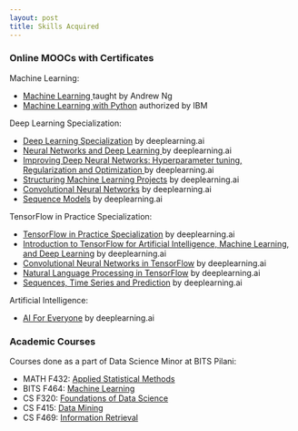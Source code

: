 ```yaml
---
layout: post
title: Skills Acquired
---
```


### Online MOOCs with Certificates

Machine Learning:

* [Machine Learning ](https://www.coursera.org/account/accomplishments/certificate/LZNP6ZD7UREZ)taught by Andrew Ng
* [Machine Learning with Python](https://www.youracclaim.com/badges/4d14006c-8f1a-45e9-b86c-469b155d88af/linked_in_profile) authorized by IBM


Deep Learning Specialization:

* [Deep Learning Specialization](https://www.coursera.org/account/accomplishments/specialization/certificate/4GPAGQF3ARK7) by deeplearning.ai
* [Neural Networks and Deep Learning ](https://www.coursera.org/account/accomplishments/certificate/QLV9RLV28A2S) by deeplearning.ai
* [Improving Deep Neural Networks: Hyperparameter tuning, Regularization and Optimization ](https://www.coursera.org/account/accomplishments/certificate/FWP8ELDYTEH5)by deeplearning.ai
* [Structuring Machine Learning Projects](https://www.coursera.org/account/accomplishments/certificate/DBJW28EKMP5Q) by deeplearning.ai
* [Convolutional Neural Networks](https://www.coursera.org/account/accomplishments/certificate/6KKR72C62KPB) by deeplearning.ai
* [Sequence Models](https://www.coursera.org/account/accomplishments/certificate/ZJLKJSJXANH6) by deeplearning.ai


TensorFlow in Practice Specialization:

* [TensorFlow in Practice Specialization](https://www.coursera.org/account/accomplishments/specialization/certificate/VV8PEEW49USJ) by deeplearning.ai
* [Introduction to TensorFlow for Artificial Intelligence, Machine Learning, and Deep Learning](https://www.coursera.org/account/accomplishments/certificate/R3CNY8NVBED6) by deeplearning.ai
* [Convolutional Neural Networks in TensorFlow](https://coursera.org/share/32f3a6ab03e97c953d0c04f9f79aa5b8) by deeplearning.ai
* [Natural Language Processing in TensorFlow](https://www.coursera.org/account/accomplishments/certificate/9K6QR8YRP4XA) by deeplearning.ai
* [Sequences, Time Series and Prediction](https://www.coursera.org/account/accomplishments/certificate/DN76RJA24H84) by deeplearning.ai


Artificial Intelligence:

* [AI For Everyone](https://www.coursera.org/account/accomplishments/certificate/6JSTGBW47UF4) by deeplearning.ai

### Academic Courses

Courses done as a part of Data Science Minor at BITS Pilani:

* MATH F432: [Applied Statistical Methods](\public\pdfs\MATH_F432_2273.pdf)
* BITS F464: [Machine Learning](\public\pdfs\MATH_F432_2273.pdf)
* CS F320:   [Foundations of Data Science](\public\pdfs\CS_F320_2266.pdf)
* CS F415:   [Data Mining](public\pdfs\CS_F415_1322.pdf)
* CS F469:   [Information Retrieval](public\pdfs\CS_F469_1857.pdf)
